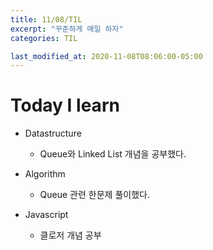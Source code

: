 ```yaml
---
title: 11/08/TIL
excerpt: "꾸준하게 매일 하자"
categories: TIL

last_modified_at: 2020-11-08T08:06:00-05:00
---
```


# Today I learn  
  
- Datastructure
    - Queue와 Linked List 개념을 공부했다.  
  
- Algorithm  
    - Queue 관련 한문제 풀이했다.  
      
- Javascript  
    - 클로저 개념 공부